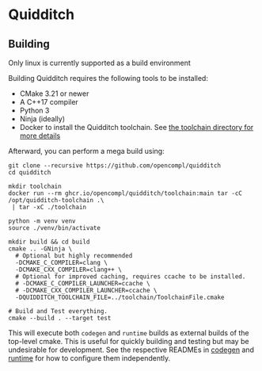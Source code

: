 # Quidditch

## Building

Only linux is currently supported as a build environment

Building Quidditch requires the following tools to be installed:
* CMake 3.21 or newer
* A C++17 compiler
* Python 3
* Ninja (ideally)
* Docker to install the Quidditch toolchain. See [the toolchain directory for more details](runtime/toolchain/README.md)

Afterward, you can perform a mega build using:
```shell
git clone --recursive https://github.com/opencompl/quidditch
cd quidditch

mkdir toolchain
docker run --rm ghcr.io/opencompl/quidditch/toolchain:main tar -cC /opt/quidditch-toolchain .\
 | tar -xC ./toolchain

python -m venv venv
source ./venv/bin/activate

mkdir build && cd build
cmake .. -GNinja \
  # Optional but highly recommended 
  -DCMAKE_C_COMPILER=clang \
  -DCMAKE_CXX_COMPILER=clang++ \
  # Optional for improved caching, requires ccache to be installed.
  # -DCMAKE_C_COMPILER_LAUNCHER=ccache \
  # -DCMAKE_CXX_COMPILER_LAUNCHER=ccache \
  -DQUIDDITCH_TOOLCHAIN_FILE=../toolchain/ToolchainFile.cmake

# Build and Test everything.
cmake --build . --target test
```

This will execute both `codegen` and `runtime` builds as external builds of the top-level cmake.
This is useful for quickly building and testing but may be undesirable for development.
See the respective READMEs in [codegen](codegen/README.md) and [runtime](runtime/README.md) for how to configure them
independently.
